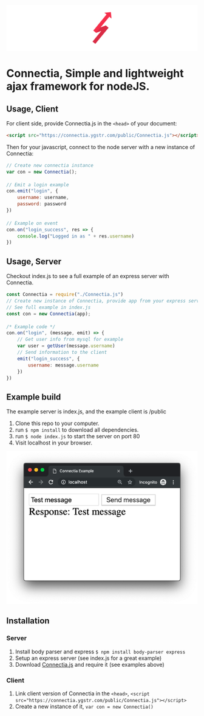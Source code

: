 ![img](img/banner.png)

# Connectia, Simple and lightweight ajax framework for nodeJS.

## Usage, Client

For client side, provide Connectia.js in the ```<head>``` of your document:
```html
<script src="https://connectia.ygstr.com/public/Connectia.js"></script>
```


Then for your javascript, connect to the node server with a new instance of Connectia:
```js
// Create new connectia instance
var con = new Connectia();

// Emit a login example
con.emit("login", {
    username: username,
    password: password
})

// Example on event
con.on("login_success", res => {
    console.log("Logged in as " + res.username)
})
```

## Usage, Server

Checkout index.js to see a full example of an express server with Connectia.

```js
const Connectia = require("./Connectia.js")
// Create new instance of Connectia, provide app from your express server
// See full example in index.js
const con = new Connectia(app);

/* Example code */
con.on("login", (message, emit) => {
    // Get user info from mysql for example
    var user = getUser(message.username)
    // Send information to the client
    emit("login_success", {
        username: message.username
    })
})
```

## Example build

The example server is index.js, and the example client is /public

1. Clone this repo to your computer.
2. run ```$ npm install``` to download all dependencies.
3. run ```$ node index.js``` to start the server on port 80
4. Visit localhost in your browser.

![Example screenshot](img/example.png)

## Installation
### Server
1. Install body parser and express ```$ npm install body-parser express ```
2. Setup an express server (see index.js for a great example)
3. Download [Connectia.js](https://connectia.ygstr.com/Connectia.js) and require it (see examples above)

### Client
1. Link client version of Connectia in the ```<head>```, ```<script src="https://connectia.ygstr.com/public/Connectia.js"></script>```
2. Create a new instance of it,  ```var con = new Connectia()```
